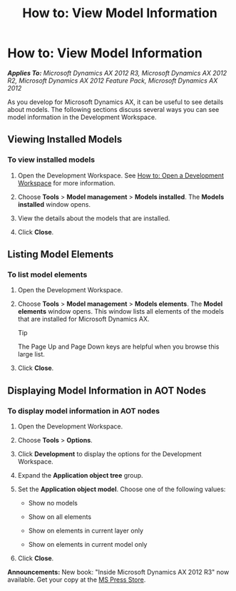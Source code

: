﻿---
title: 'How to: View Model Information'
TOCTitle: 'How to: View Model Information'
ms:assetid: 8ebec422-d91b-4999-a461-32ee9cbe14ac
ms:mtpsurl: https://msdn.microsoft.com/en-us/library/Hh404127(v=AX.60)
ms:contentKeyID: 36956795
ms.date: 05/18/2015
mtps_version: v=AX.60
---

# How to: View Model Information 


_**Applies To:** Microsoft Dynamics AX 2012 R3, Microsoft Dynamics AX 2012 R2, Microsoft Dynamics AX 2012 Feature Pack, Microsoft Dynamics AX 2012_

As you develop for Microsoft Dynamics AX, it can be useful to see details about models. The following sections discuss several ways you can see model information in the Development Workspace.

## Viewing Installed Models

### To view installed models

1.  Open the Development Workspace. See [How to: Open a Development Workspace](how-to-open-a-development-workspace.md) for more information.

2.  Choose **Tools** \> **Model management** \> **Models installed**. The **Models installed** window opens.

3.  View the details about the models that are installed.

4.  Click **Close**.

## Listing Model Elements

### To list model elements

1.  Open the Development Workspace.

2.  Choose **Tools** \> **Model management** \> **Models elements**. The **Model elements** window opens. This window lists all elements of the models that are installed for Microsoft Dynamics AX.
    

    > [!TIP]
    > <P>The Page Up and Page Down keys are helpful when you browse this large list.</P>



3.  Click **Close**.

## Displaying Model Information in AOT Nodes

### To display model information in AOT nodes

1.  Open the Development Workspace.

2.  Choose **Tools** \> **Options**.

3.  Click **Development** to display the options for the Development Workspace.

4.  Expand the **Application object tree** group.

5.  Set the **Application object model**. Choose one of the following values:
    
      - Show no models
    
      - Show on all elements
    
      - Show on elements in current layer only
    
      - Show on elements in current model only

6.  Click **Close**.

  
**Announcements:** New book: "Inside Microsoft Dynamics AX 2012 R3" now available. Get your copy at the [MS Press Store](https://www.microsoftpressstore.com/store/inside-microsoft-dynamics-ax-2012-r3-9780735685109).

